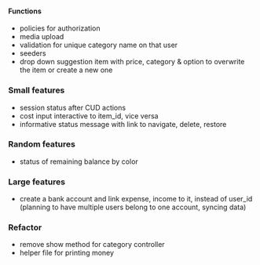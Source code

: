 #### Functions
- policies for authorization
- media upload
- validation for unique category name on that user
- seeders
- drop down suggestion item with price, category & option to overwrite the item or create a new one

### Small features
- session status after CUD actions
- cost input interactive to item_id, vice versa
- informative status message with link to navigate, delete, restore

### Random features
- status of remaining balance by color

### Large features
- create a bank account and link expense, income to it, instead of user_id
    (planning to have multiple users belong to one account, syncing data)

### Refactor
- remove show method for category controller
- helper file for printing money